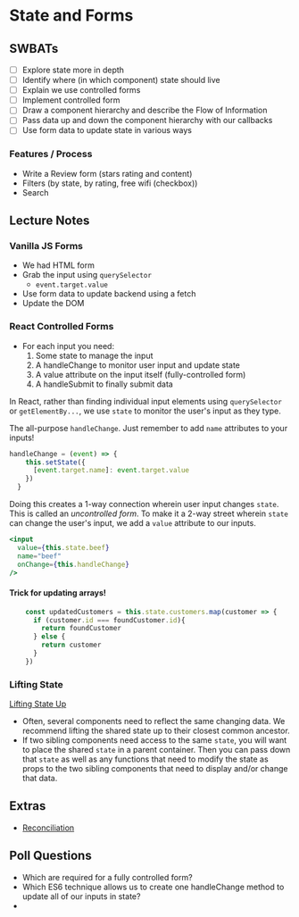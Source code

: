 State and Forms
==============

## SWBATs
- [ ] Explore state more in depth
- [ ] Identify where (in which component) state should live
- [ ] Explain we use controlled forms
- [ ] Implement controlled form
- [ ] Draw a component hierarchy and describe the Flow of Information
- [ ] Pass data up and down the component hierarchy with our callbacks
- [ ] Use form data to update state in various ways

### Features / Process
- Write a Review form (stars rating and content)
- Filters (by state, by rating, free wifi (checkbox))
- Search

## Lecture Notes


### Vanilla JS Forms
- We had HTML form
- Grab the input using `querySelector`
  - `event.target.value`
- Use form data to update backend using a fetch
- Update the DOM

### React Controlled Forms
- For each input you need:
  1. Some state to manage the input
  2. A handleChange to monitor user input and update state
  3. A value attribute on the input itself (fully-controlled form)
  4. A handleSubmit to finally submit data

In React, rather than finding individual input elements using `querySelector` or `getElementBy...`, we use `state` to monitor the user's input as they type.

The all-purpose `handleChange`. Just remember to add `name` attributes to your inputs!
```js
handleChange = (event) => {
    this.setState({
      [event.target.name]: event.target.value
    })
  }
```

Doing this creates a 1-way connection wherein user input changes `state`. This is called an *uncontrolled form*. To make it a 2-way street wherein `state` can change the user's input, we add a `value` attribute to our inputs.

```jsx
<input 
  value={this.state.beef} 
  name="beef" 
  onChange={this.handleChange}
/>
```

#### Trick for updating arrays!

```js
    const updatedCustomers = this.state.customers.map(customer => {
      if (customer.id === foundCustomer.id){
        return foundCustomer
      } else {
        return customer
      }
    })
```
### Lifting State

[Lifting State Up](https://reactjs.org/docs/lifting-state-up.html)
- Often, several components need to reflect the same changing data. We recommend lifting the shared state up to their closest common ancestor.
- If two sibling components need access to the same `state`, you will want to place the shared `state` in a parent container. Then you can pass down that `state` as well as any functions that need to modify the state as props to the two sibling components that need to display and/or change that data.

## Extras

- [Reconciliation](https://reactjs.org/docs/reconciliation.html)


## Poll Questions
- Which are required for a fully controlled form?
- Which ES6 technique allows us to create one handleChange method to update all of our inputs in state?
- 